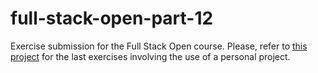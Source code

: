# full-stack-open-part-12
Exercise submission for the Full Stack Open course.
Please, refer to [this project](https://github.com/HVKukkonen/full-stack-open-part-12-own) for the last exercises involving the use of a personal project.
